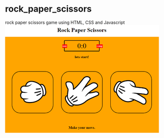 # rock_paper_scissors
rock paper scissors game using HTML, CSS and Javascript
![alt text](https://github.com/saumyakumar/rock_paper_scissors/blob/master/design/Capture1.PNG)

